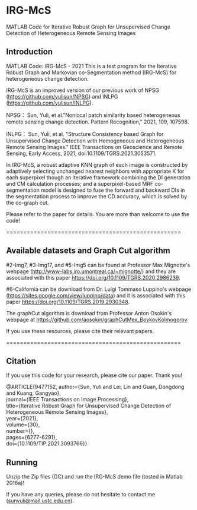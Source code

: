 # IRG-McS
MATLAB Code for Iterative Robust Graph for Unsupervised Change Detection of Heterogeneous Remote Sensing Images

## Introduction
MATLAB Code: IRG-McS - 2021
This is a test program for the Iterative Robust Graph and Markovian co-Segmentation method (IRG-McS) for heterogeneous change detection.

IRG-McS is an improved version of our previous work of NPSG (https://github.com/yulisun/NPSG) and INLPG (https://github.com/yulisun/INLPG).

NPSG： Sun, Yuli, et al."Nonlocal patch similarity based heterogeneous
remote sensing change detection. Pattern Recognition," 2021, 109, 107598.

INLPG： Sun, Yuli, et al. "Structure Consistency based Graph for Unsupervised
Change Detection with Homogeneous and Heterogeneous Remote Sensing Images."
IEEE Transactions on Geoscience and Remote Sensing, Early Access, 2021,
doi:10.1109/TGRS.2021.3053571.

In IRG-McS, a robust adaptive KNN graph of each image is constructed by adaptively selecting unchanged nearest neighbors with appropriate K
for each superpixel though an iterative framework combining the DI generation and CM calculation processes; and a superpixel-based MRF co-segmentation model is designed
to fuse the forward and backward DIs in the segmentation process to improve the CD accuracy, which is solved by the co-graph cut.

Please refer to the paper for details. You are more than welcome to use the code!

===================================================

## Available datasets and Graph Cut algorithm

#2-Img7, #3-Img17, and #5-Img5 can be found at Professor Max Mignotte's webpage (http://www-labs.iro.umontreal.ca/~mignotte/) and they are associated with this paper https://doi.org/10.1109/TGRS.2020.2986239.

#6-California can be download from Dr. Luigi Tommaso Luppino's webpage (https://sites.google.com/view/luppino/data) and it is associated with this paper https://doi.org/10.1109/TGRS.2019.2930348.

The graphCut algorithm is download from Professor Anton Osokin's webpage at https://github.com/aosokin/graphCutMex_BoykovKolmogorov.

If you use these resources, please cite their relevant papers.

===================================================

## Citation

If you use this code for your research, please cite our paper. Thank you!

@ARTICLE{9477152,
  author={Sun, Yuli and Lei, Lin and Guan, Dongdong and Kuang, Gangyao},  
  journal={IEEE Transactions on Image Processing},   
  title={Iterative Robust Graph for Unsupervised Change Detection of Heterogeneous Remote Sensing Images},   
  year={2021},  
  volume={30},  
  number={},  
  pages={6277-6291},  
  doi={10.1109/TIP.2021.3093766}}  

## Running

Unzip the Zip files (GC) and run the IRG-McS demo file (tested in Matlab 2016a)! 

If you have any queries, please do not hesitate to contact me (sunyuli@mail.ustc.edu.cn).
